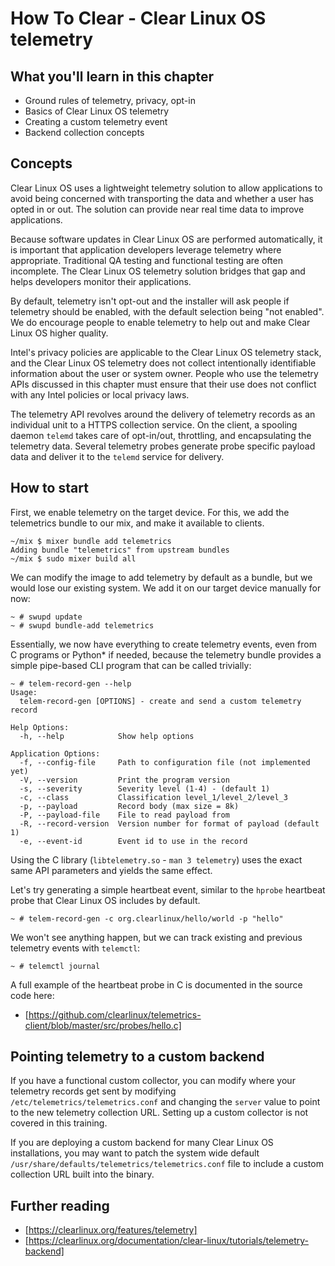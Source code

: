 
How To Clear - Clear Linux OS telemetry
=======================================

## What you'll learn in this chapter

* Ground rules of telemetry, privacy, opt-in
* Basics of Clear Linux OS telemetry
* Creating a custom telemetry event
* Backend collection concepts


## Concepts

Clear Linux OS uses a lightweight telemetry solution to allow
applications to avoid being concerned with transporting the data and
whether a user has opted in or out. The solution can provide near
real time data to improve applications.

Because software updates in Clear Linux OS are performed automatically,
it is important that application developers leverage telemetry where
appropriate. Traditional QA testing and functional testing are often
incomplete. The Clear Linux OS telemetry solution bridges that gap
and helps developers monitor their applications.

By default, telemetry isn't opt-out and the installer will ask people
if telemetry should be enabled, with the default selection being
"not enabled". We do encourage people to enable telemetry to help
out and make Clear Linux OS higher quality.

Intel's privacy policies are applicable to the Clear Linux OS telemetry
stack, and the Clear Linux OS telemetry does not collect intentionally
identifiable information about the user or system owner. People who
use the telemetry APIs discussed in this chapter must ensure that their
use does not conflict with any Intel policies or local privacy laws.

The telemetry API revolves around the delivery of telemetry records
as an individual unit to a HTTPS collection service. On the client,
a spooling daemon `telemd` takes care of opt-in/out, throttling, and
encapsulating the telemetry data. Several telemetry probes generate
probe specific payload data and deliver it to the `telemd` service
for delivery.


## How to start

First, we enable telemetry on the target device. For this, we add
the telemetrics bundle to our mix, and make it available to clients.

```
~/mix $ mixer bundle add telemetrics
Adding bundle "telemetrics" from upstream bundles
~/mix $ sudo mixer build all
```

We can modify the image to add telemetry by default as a bundle,
but we would lose our existing system. We add it on our target device
manually for now:

```
~ # swupd update
~ # swupd bundle-add telemetrics
```

Essentially, we now have everything to create telemetry events, even
from C programs or Python\* if needed, because the telemetry bundle
provides a simple pipe-based CLI program that can be called trivially:

```
~ # telem-record-gen --help
Usage:
  telem-record-gen [OPTIONS] - create and send a custom telemetry record

Help Options:
  -h, --help            Show help options

Application Options:
  -f, --config-file     Path to configuration file (not implemented yet)
  -V, --version         Print the program version
  -s, --severity        Severity level (1-4) - (default 1)
  -c, --class           Classification level_1/level_2/level_3
  -p, --payload         Record body (max size = 8k)
  -P, --payload-file    File to read payload from
  -R, --record-version  Version number for format of payload (default 1)
  -e, --event-id        Event id to use in the record
```

Using the C library (`libtelemetry.so` - `man 3 telemetry`) uses the
exact same API parameters and yields the same effect.

Let's try generating a simple heartbeat event, similar to the `hprobe`
heartbeat probe that Clear Linux OS includes by default.

```
~ # telem-record-gen -c org.clearlinux/hello/world -p "hello"
```

We won't see anything happen, but we can track existing and previous
telemetry events with `telemctl`:

```
~ # telemctl journal
```

A full example of the heartbeat probe in C is documented in the source
code here:

* [https://github.com/clearlinux/telemetrics-client/blob/master/src/probes/hello.c]


## Pointing telemetry to a custom backend

If you have a functional custom collector, you can
modify where your telemetry records get sent by modifying
`/etc/telemetrics/telemetrics.conf` and changing the `server` value
to point to the new telemetry collection URL. Setting up a custom
collector is not covered in this training.

If you are deploying a custom backend for many Clear Linux OS
installations, you may want to patch the system wide default
`/usr/share/defaults/telemetrics/telemetrics.conf` file to include
a custom collection URL built into the binary.


## Further reading

* [https://clearlinux.org/features/telemetry]
* [https://clearlinux.org/documentation/clear-linux/tutorials/telemetry-backend]
